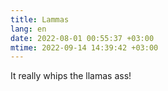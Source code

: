 ```yaml
---
title: Lammas
lang: en
date: 2022-08-01 00:55:37 +03:00
mtime: 2022-09-14 14:39:42 +03:00
---
```


It really whips the llamas ass!

